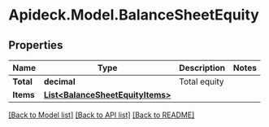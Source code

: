 # Apideck.Model.BalanceSheetEquity

## Properties

Name | Type | Description | Notes
------------ | ------------- | ------------- | -------------
**Total** | **decimal** | Total equity | 
**Items** | [**List&lt;BalanceSheetEquityItems&gt;**](BalanceSheetEquityItems.md) |  | 

[[Back to Model list]](../README.md#documentation-for-models) [[Back to API list]](../README.md#documentation-for-api-endpoints) [[Back to README]](../README.md)

